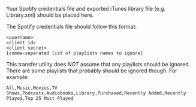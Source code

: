 Your Spotify credentials file and exported iTunes library file (e.g. Library.xml) should be placed here.

The Spotify credentials file should follow this format:
```
<username>
<client id>
<client secret>
[comma-separated list of playlists names to ignore]
```

This transfer utility does _NOT_ assume that any playlists should be ignored. 
There are some playlists that probably should be ignored though. For example:
```
All,Music,Movies,TV Shows,Podcasts,Audiobooks,Library,Purchased,Recently Added,Recently Played,Top 25 Most Played
```